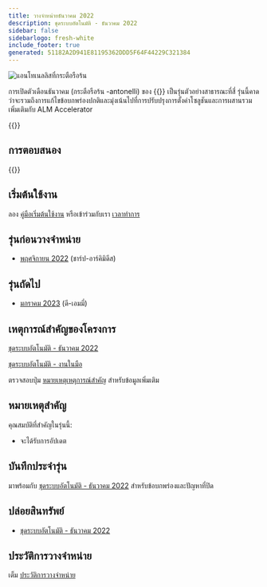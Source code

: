 ```yaml
---
title: วางจําหน่ายธันวาคม 2022
description: ชุดระบบอัตโนมัติ - ธันวาคม 2022
sidebar: false
sidebarlogo: fresh-white
include_footer: true
generated: 51182A2D941E81195362DDD5F64F44229C321384
---
```


<div class="optional">

![แอนโทเนลลิสที่กระตือรือร้น](/images/zealous-antonelli.png)

การเปิดตัวเดือนธันวาคม (กระตือรือร้น -antonelli) ของ {{<product-name>}} เป็นรุ่นตัวอย่างสาธารณะที่สี่ รุ่นนี้คาดว่าจะรวมถึงการแก้ไขข้อบกพร่องปกติและมุ่งเน้นไปที่การปรับปรุงการตั้งค่าโซลูชันและการผสานรวมเพิ่มเติมกับ ALM Accelerator

</div>

<div class="optional">

{{<presentationStyles>}}

## การตอบสนอง

{{<questions name="/content/th/releases/december-2022.json" completed="ขอขอบคุณที่ให้ข้อเสนอแนะ" shownavigationbuttons="false" locale="th">}}

</div>

<div class="optional">

## เริ่มต้นใช้งาน

ลอง [คู่มือเริ่มต้นใช้งาน](/th/get-started) หรือเข้าร่วมกับเรา [เวลาทําการ](/th/office-hours)

## รุ่นก่อนวางจําหน่าย

- [พฤศจิกายน 2022](/th/releases/november-2022) (ชาร์ป-อาร์คิมิดีส)

## รุ่นถัดไป

- [มกราคม 2023](/th/releases/january-2023) (ดี-เอมมี่)

## เหตุการณ์สําคัญของโครงการ

[ชุดระบบอัตโนมัติ - ธันวาคม 2022](https://github.com/orgs/microsoft/projects/486/views/5)

[ชุดระบบอัตโนมัติ - งานในมือ](https://github.com/orgs/microsoft/projects/486/views/1)

ตรวจสอบปุ่ม [หมายเหตุเหตุการณ์สําคัญ](/th/releases/milestones) สําหรับข้อมูลเพิ่มเติม

## หมายเหตุสําคัญ

คุณสมบัติที่สําคัญในรุ่นนี้:

- จะได้รับการอัปเดต

## บันทึกประจํารุ่น

มาพร้อมกับ [ชุดระบบอัตโนมัติ - ธันวาคม 2022](https://github.com/microsoft/powercat-automation-kit/releases/tag/AutomationKit-December2022) สําหรับข้อบกพร่องและปัญหาที่ปิด

## ปล่อยสินทรัพย์

- [ชุดระบบอัตโนมัติ - ธันวาคม 2022](https://github.com/microsoft/powercat-automation-kit/releases/tag/AutomationKit-December2022)

## ประวัติการวางจําหน่าย

เต็ม [ประวัติการวางจําหน่าย](/th/releases)

</div>
